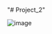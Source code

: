"# Project_2" 

![image](https://github.com/haninnisfree/Project_2/assets/144647781/c4d36f76-c716-4e5b-ba32-0632cd7a02c7)

